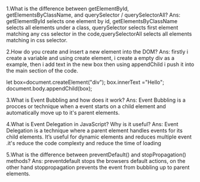 1.What is the difference between getElementById, getElementsByClassName, and querySelector / querySelectorAll?
Ans: getElementById selects one element by id, getElementsByClassName selects all elements under a class,
querySelector selects first element matching any css selector in the code,querySelectorAll selects all elements matching in css selector.

2.How do you create and insert a new element into the DOM?
Ans: firstly i create a variable and using create element, i create a  empty div as a example, then i add text in the new box then
using appendChild i push it into the main section of the code.

let box=document.createElement("div");
box.innerText ="Hello";
document.body.appendChild(box);

3.What is Event Bubbling and how does it work?
Ans: Event Bubbling is a procces or technique when a event starts on a child element and automatically move up to it's parent elements.

4.What is Event Delegation in JavaScript? Why is it useful?
Ans: Event Delegation is a technique where a parent element handles events for its child elements. 
It’s useful for dynamic elements and reduces multiple event .it's reduce the code complexty and reduce the time of loading

5.What is the difference between preventDefault() and stopPropagation() methods?
Ans: preventdefault stops the browsers default actions, on the other hand stoppropagation prevents the event from bubbling up to parent elements.
